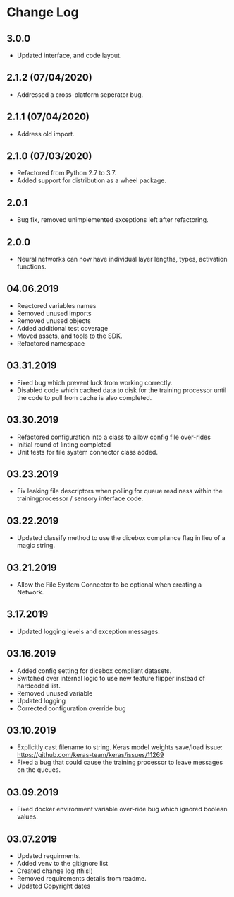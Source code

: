 Change Log
==========

3.0.0
-----
- Updated interface, and code layout.

2.1.2 (07/04/2020)
-----
- Addressed a cross-platform seperator bug.

2.1.1 (07/04/2020)
-----
- Address old import.

2.1.0 (07/03/2020)
-----
- Refactored from Python 2.7 to 3.7.
- Added support for distribution as a wheel package.

2.0.1
-----
- Bug fix, removed unimplemented exceptions left after refactoring.

2.0.0
-----
- Neural networks can now have individual layer lengths, types, activation functions.

04.06.2019
----------
* Reactored variables names
* Removed unused imports
* Removed unused objects
* Added additional test coverage
* Moved assets, and tools to the SDK.
* Refactored namespace

03.31.2019
----------
* Fixed bug which prevent luck from working correctly.
* Disabled code which cached data to disk for the training processor until the code to pull from cache is also completed.

03.30.2019
----------
* Refactored configuration into a class to allow config file over-rides
* Initial round of linting completed
* Unit tests for file system connector class added.

03.23.2019
----------
* Fix leaking file descriptors when polling for queue readiness within the trainingprocessor / sensory interface code.

03.22.2019
----------
* Updated classify method to use the dicebox compliance flag in lieu of a magic string.

03.21.2019
----------
* Allow the File System Connector to be optional when creating a Network.

3.17.2019
---------
* Updated logging levels and exception messages.

03.16.2019
----------
* Added config setting for dicebox compliant datasets.
* Switched over internal logic to use new feature flipper instead of hardcoded list.
* Removed unused variable
* Updated logging
* Corrected configuration override bug

03.10.2019
----------
* Explicitly cast filename to string. Keras model weights save/load issue:  https://github.com/keras-team/keras/issues/11269
* Fixed a bug that could cause the training processor to leave messages on the queues.

03.09.2019
----------
* Fixed docker environment variable over-ride bug which ignored boolean values.

03.07.2019
----------
* Updated requirments.
* Added venv to the gitignore list
* Created change log (this!)
* Removed requirements details from readme.
* Updated Copyright dates

